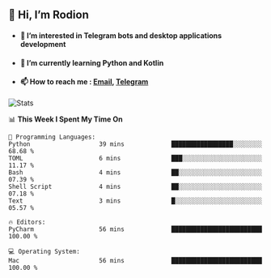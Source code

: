 ## 👋 Hi, I’m Rodion
- #### 👀 I’m interested in Telegram bots and desktop applications development
- #### 🌱 I’m currently learning Python and Kotlin
- #### 📫 How to reach me : [Email](mailto:me@lavn.ml), [Telegram](https://t.me/rodion_gudz)

![Stats](https://github-readme-stats.vercel.app/api?username=rodion-gudz&show_icons=true&theme=github_dark&hide_border=true&hide=issues&count_private=true&layout=compact)


<!--START_SECTION:waka-->
📊 **This Week I Spent My Time On** 

```text
💬 Programming Languages: 
Python                   39 mins             █████████████████░░░░░░░░   68.68 % 
TOML                     6 mins              ███░░░░░░░░░░░░░░░░░░░░░░   11.17 % 
Bash                     4 mins              ██░░░░░░░░░░░░░░░░░░░░░░░   07.39 % 
Shell Script             4 mins              ██░░░░░░░░░░░░░░░░░░░░░░░   07.18 % 
Text                     3 mins              █░░░░░░░░░░░░░░░░░░░░░░░░   05.57 % 

🔥 Editors: 
PyCharm                  56 mins             █████████████████████████   100.00 % 

💻 Operating System: 
Mac                      56 mins             █████████████████████████   100.00 % 
```


<!--END_SECTION:waka-->

